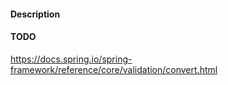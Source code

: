 #### Description

#### TODO

https://docs.spring.io/spring-framework/reference/core/validation/convert.html